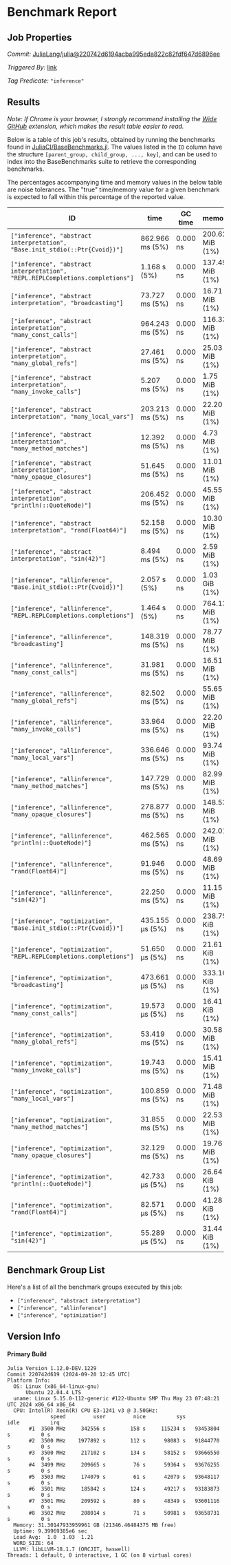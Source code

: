 # Benchmark Report

## Job Properties

*Commit:* [JuliaLang/julia@220742d6194acba995eda822c82fdf647d6896ee](https://github.com/JuliaLang/julia/commit/220742d6194acba995eda822c82fdf647d6896ee)

*Triggered By:* [link](https://github.com/JuliaLang/julia/commit/220742d6194acba995eda822c82fdf647d6896ee#commitcomment-147257040)

*Tag Predicate:* `"inference"`

## Results

*Note: If Chrome is your browser, I strongly recommend installing the [Wide GitHub](https://chrome.google.com/webstore/detail/wide-github/kaalofacklcidaampbokdplbklpeldpj?hl=en)
extension, which makes the result table easier to read.*

Below is a table of this job's results, obtained by running the benchmarks found in
[JuliaCI/BaseBenchmarks.jl](https://github.com/JuliaCI/BaseBenchmarks.jl). The values
listed in the `ID` column have the structure `[parent_group, child_group, ..., key]`,
and can be used to index into the BaseBenchmarks suite to retrieve the corresponding
benchmarks.

The percentages accompanying time and memory values in the below table are noise tolerances. The "true"
time/memory value for a given benchmark is expected to fall within this percentage of the reported value.

| ID | time | GC time | memory | allocations |
|----|------|---------|--------|-------------|
| `["inference", "abstract interpretation", "Base.init_stdio(::Ptr{Cvoid})"]` | 862.966 ms (5%) | 0.000 ns | 200.62 MiB (1%) | 3968904 |
| `["inference", "abstract interpretation", "REPL.REPLCompletions.completions"]` | 1.168 s (5%) | 0.000 ns | 137.49 MiB (1%) | 2766592 |
| `["inference", "abstract interpretation", "broadcasting"]` | 73.727 ms (5%) | 0.000 ns | 16.71 MiB (1%) | 344871 |
| `["inference", "abstract interpretation", "many_const_calls"]` | 964.243 ms (5%) | 0.000 ns | 116.33 MiB (1%) | 2579347 |
| `["inference", "abstract interpretation", "many_global_refs"]` | 27.461 ms (5%) | 0.000 ns | 25.03 MiB (1%) | 549356 |
| `["inference", "abstract interpretation", "many_invoke_calls"]` | 5.207 ms (5%) | 0.000 ns | 1.75 MiB (1%) | 37141 |
| `["inference", "abstract interpretation", "many_local_vars"]` | 203.213 ms (5%) | 0.000 ns | 22.20 MiB (1%) | 467493 |
| `["inference", "abstract interpretation", "many_method_matches"]` | 12.392 ms (5%) | 0.000 ns | 4.73 MiB (1%) | 100710 |
| `["inference", "abstract interpretation", "many_opaque_closures"]` | 51.645 ms (5%) | 0.000 ns | 11.01 MiB (1%) | 239399 |
| `["inference", "abstract interpretation", "println(::QuoteNode)"]` | 206.452 ms (5%) | 0.000 ns | 45.55 MiB (1%) | 902504 |
| `["inference", "abstract interpretation", "rand(Float64)"]` | 52.158 ms (5%) | 0.000 ns | 10.30 MiB (1%) | 211637 |
| `["inference", "abstract interpretation", "sin(42)"]` | 8.494 ms (5%) | 0.000 ns | 2.59 MiB (1%) | 53822 |
| `["inference", "allinference", "Base.init_stdio(::Ptr{Cvoid})"]` | 2.057 s (5%) | 0.000 ns | 1.03 GiB (1%) | 19969046 |
| `["inference", "allinference", "REPL.REPLCompletions.completions"]` | 1.464 s (5%) | 0.000 ns | 764.13 MiB (1%) | 14692871 |
| `["inference", "allinference", "broadcasting"]` | 148.319 ms (5%) | 0.000 ns | 78.77 MiB (1%) | 1531481 |
| `["inference", "allinference", "many_const_calls"]` | 31.981 ms (5%) | 0.000 ns | 16.51 MiB (1%) | 343451 |
| `["inference", "allinference", "many_global_refs"]` | 82.502 ms (5%) | 0.000 ns | 55.65 MiB (1%) | 1519666 |
| `["inference", "allinference", "many_invoke_calls"]` | 33.964 ms (5%) | 0.000 ns | 22.20 MiB (1%) | 472876 |
| `["inference", "allinference", "many_local_vars"]` | 336.646 ms (5%) | 0.000 ns | 93.74 MiB (1%) | 2205284 |
| `["inference", "allinference", "many_method_matches"]` | 147.729 ms (5%) | 0.000 ns | 82.99 MiB (1%) | 1723560 |
| `["inference", "allinference", "many_opaque_closures"]` | 278.877 ms (5%) | 0.000 ns | 148.53 MiB (1%) | 2889125 |
| `["inference", "allinference", "println(::QuoteNode)"]` | 462.565 ms (5%) | 0.000 ns | 242.01 MiB (1%) | 4664079 |
| `["inference", "allinference", "rand(Float64)"]` | 91.946 ms (5%) | 0.000 ns | 48.69 MiB (1%) | 970029 |
| `["inference", "allinference", "sin(42)"]` | 22.250 ms (5%) | 0.000 ns | 11.15 MiB (1%) | 235717 |
| `["inference", "optimization", "Base.init_stdio(::Ptr{Cvoid})"]` | 435.155 μs (5%) | 0.000 ns | 238.75 KiB (1%) | 4358 |
| `["inference", "optimization", "REPL.REPLCompletions.completions"]` | 51.650 μs (5%) | 0.000 ns | 21.61 KiB (1%) | 434 |
| `["inference", "optimization", "broadcasting"]` | 473.661 μs (5%) | 0.000 ns | 333.16 KiB (1%) | 4962 |
| `["inference", "optimization", "many_const_calls"]` | 19.573 μs (5%) | 0.000 ns | 16.41 KiB (1%) | 337 |
| `["inference", "optimization", "many_global_refs"]` | 53.419 ms (5%) | 0.000 ns | 30.58 MiB (1%) | 970308 |
| `["inference", "optimization", "many_invoke_calls"]` | 19.743 ms (5%) | 0.000 ns | 15.41 MiB (1%) | 335301 |
| `["inference", "optimization", "many_local_vars"]` | 100.859 ms (5%) | 0.000 ns | 71.48 MiB (1%) | 1737380 |
| `["inference", "optimization", "many_method_matches"]` | 31.855 ms (5%) | 0.000 ns | 22.53 MiB (1%) | 497507 |
| `["inference", "optimization", "many_opaque_closures"]` | 32.129 ms (5%) | 0.000 ns | 19.76 MiB (1%) | 467906 |
| `["inference", "optimization", "println(::QuoteNode)"]` | 42.733 μs (5%) | 0.000 ns | 26.64 KiB (1%) | 547 |
| `["inference", "optimization", "rand(Float64)"]` | 82.571 μs (5%) | 0.000 ns | 41.28 KiB (1%) | 985 |
| `["inference", "optimization", "sin(42)"]` | 55.289 μs (5%) | 0.000 ns | 31.44 KiB (1%) | 623 |

## Benchmark Group List

Here's a list of all the benchmark groups executed by this job:

- `["inference", "abstract interpretation"]`
- `["inference", "allinference"]`
- `["inference", "optimization"]`

## Version Info

#### Primary Build

```
Julia Version 1.12.0-DEV.1229
Commit 220742d619 (2024-09-20 12:45 UTC)
Platform Info:
  OS: Linux (x86_64-linux-gnu)
      Ubuntu 22.04.4 LTS
  uname: Linux 5.15.0-112-generic #122-Ubuntu SMP Thu May 23 07:48:21 UTC 2024 x86_64 x86_64
  CPU: Intel(R) Xeon(R) CPU E3-1241 v3 @ 3.50GHz: 
              speed         user         nice          sys         idle          irq
       #1  3500 MHz     342556 s        158 s     115234 s   93453804 s          0 s
       #2  3500 MHz    1977892 s        112 s      98083 s   91844770 s          0 s
       #3  3500 MHz     217102 s        134 s      58152 s   93666550 s          0 s
       #4  3499 MHz     209665 s         76 s      59364 s   93676255 s          0 s
       #5  3503 MHz     174079 s         61 s      42079 s   93648117 s          0 s
       #6  3501 MHz     185842 s        124 s      49217 s   93183873 s          0 s
       #7  3501 MHz     209592 s         80 s      48349 s   93601116 s          0 s
       #8  3502 MHz     208014 s         71 s      50981 s   93658731 s          0 s
  Memory: 31.30147933959961 GB (21346.46484375 MB free)
  Uptime: 9.39969385e6 sec
  Load Avg:  1.0  1.03  1.21
  WORD_SIZE: 64
  LLVM: libLLVM-18.1.7 (ORCJIT, haswell)
Threads: 1 default, 0 interactive, 1 GC (on 8 virtual cores)

```
